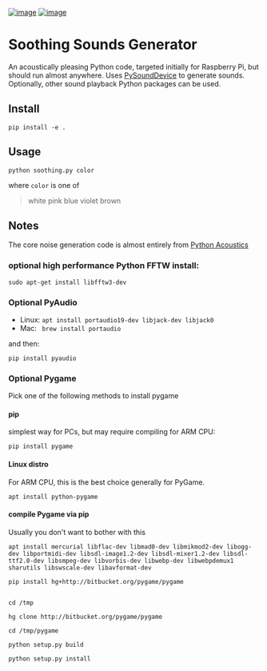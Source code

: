 [![image](https://travis-ci.org/scivision/soothing-sounds.svg)](https://travis-ci.org/scivision/soothing-sounds)
[![image](https://coveralls.io/repos/scivision/soothing-sounds/badge.svg)](https://coveralls.io/r/scivision/soothing-sounds)

# Soothing Sounds Generator


An acoustically pleasing Python code, targeted initially for Raspberry Pi, but should run almost anywhere. 
Uses 
[PySoundDevice](https://pypi.org/project/sounddevice/)
to generate sounds.
Optionally, other sound playback Python packages can be used.

## Install

    pip install -e .

## Usage

    python soothing.py color

where `color` is one of

> white pink blue violet brown



## Notes

The core noise generation code is almost entirely from 
[Python Acoustics](https://github.com/python-acoustics/python-acoustics)

### optional high performance Python FFTW install:

    sudo apt-get install libfftw3-dev
    
### Optional PyAudio

* Linux: `apt install portaudio19-dev libjack-dev libjack0`
* Mac: ` brew install portaudio`

and then:

    pip install pyaudio


### Optional Pygame

Pick one of the following methods to install pygame

#### pip

simplest way for PCs, but may require compiling for ARM CPU:

    pip install pygame

#### Linux distro
For ARM CPU, this is the best choice generally for PyGame.

    apt install python-pygame

#### compile Pygame via pip
Usually you don't want to bother with this

    apt install mercurial libflac-dev libmad0-dev libmikmod2-dev libogg-dev libportmidi-dev libsdl-image1.2-dev libsdl-mixer1.2-dev libsdl-ttf2.0-dev libsmpeg-dev libvorbis-dev libwebp-dev libwebpdemux1 sharutils libswscale-dev libavformat-dev

    pip install hg+http://bitbucket.org/pygame/pygame


    cd /tmp

    hg clone http://bitbucket.org/pygame/pygame

    cd /tmp/pygame

    python setup.py build

    python setup.py install
